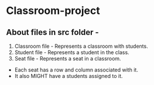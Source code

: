 # Classroom-project

## About files in src folder -
1. Classroom file - Represents a classroom with students.
2. Student file - Represents a student in the class.
3. Seat file -  Represents a seat in a classroom.
* Each seat has a row and column associated with it.
* It also MIGHT  have a students assigned to it.
